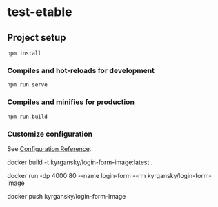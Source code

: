 # test-etable

## Project setup
```
npm install
```

### Compiles and hot-reloads for development
```
npm run serve
```

### Compiles and minifies for production
```
npm run build
```

### Customize configuration
See [Configuration Reference](https://cli.vuejs.org/config/).

docker build -t kyrgansky/login-form-image:latest .

docker run -dp 4000:80 --name login-form --rm  kyrgansky/login-form-image


docker push kyrgansky/login-form-image

